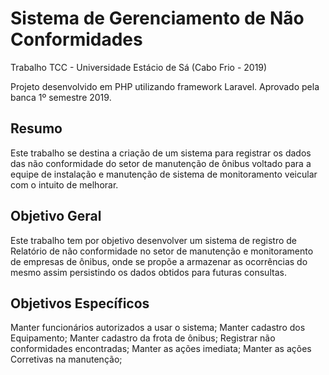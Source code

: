 # Sistema de Gerenciamento de Não Conformidades
Trabalho TCC - Universidade Estácio de Sá (Cabo Frio - 2019)

Projeto desenvolvido em PHP utilizando framework Laravel.  Aprovado pela banca 1º semestre 2019.


## Resumo
Este trabalho se destina a criação de um sistema para registrar os dados das não conformidade do setor de manutenção de ônibus voltado para a equipe de instalação e manutenção de sistema de monitoramento veicular com o intuito de melhorar.

## Objetivo Geral
Este trabalho tem por objetivo desenvolver um sistema de registro de Relatório de não conformidade no setor de manutenção e monitoramento de empresas de ônibus, onde se propõe a armazenar as ocorrências do mesmo assim persistindo os dados obtidos para futuras consultas.

## Objetivos Específicos
Manter funcionários autorizados a usar o sistema;
Manter cadastro dos Equipamento;
Manter cadastro da frota de ônibus;
Registrar não conformidades encontradas;
Manter as ações imediata;
Manter as ações Corretivas na manutenção;
